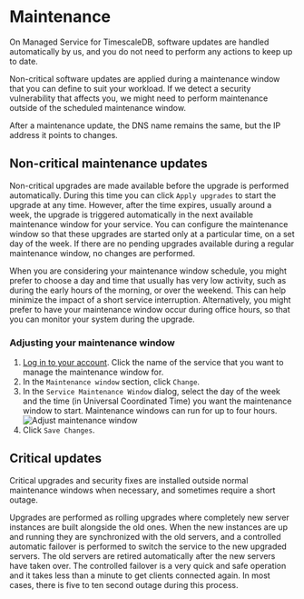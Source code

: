 # Maintenance
On Managed Service for TimescaleDB, software updates are handled automatically
by us, and you do not need to perform any actions to keep up to date.

Non-critical software updates are applied during a maintenance window that you can define to suit your workload.
If we detect a security vulnerability that affects you, we might need to perform maintenance outside of
the scheduled maintenance window.

<highlight type="important">
After a maintenance update, the DNS name remains the same, but the IP address
it points to changes.
</highlight>

## Non-critical maintenance updates
Non-critical upgrades are made available before the upgrade is performed
automatically. During this time you can click `Apply upgrades` to start the
upgrade at any time. However, after the time expires, usually around a week,
the upgrade is triggered automatically in the next available maintenance window
for your service. You can configure the maintenance window so that these
upgrades are started only at a particular time, on a set day of the week. If
there are no pending upgrades available during a regular maintenance window, no
changes are performed.

When you are considering your maintenance window schedule, you might prefer to
choose a day and time that usually has very low activity, such as during the
early hours of the morning, or over the weekend. This can help minimize the
impact of a short service interruption. Alternatively, you might prefer to have
your maintenance window occur during office hours, so that you can monitor your
system during the upgrade.

<procedure>

### Adjusting your maintenance window
1.  [Log in to your account][mst-login]. Click the name of the service that
    you want to manage the maintenance window for.
1.  In the `Maintenance window` section, click `Change`.
1.  In the `Service Maintenance Window` dialog, select the day of the week and
    the time (in Universal Coordinated Time) you want the maintenance window to
    start. Maintenance windows can run for up to four hours.
    <img class="main-content__illustration" src="https://s3.amazonaws.com/assets.timescale.com/docs/images/mst-maintwindow.png" alt="Adjust maintenance window"/>
1.  Click `Save Changes`.

</procedure>

## Critical updates
Critical upgrades and security fixes are installed outside normal maintenance windows when
necessary, and sometimes require a short outage.

Upgrades are performed as rolling upgrades where completely new server instances
are built alongside the old ones. When the new instances are up and running they
are synchronized with the old servers, and a controlled automatic failover is
performed to switch the service to the new upgraded servers. The old servers are
retired automatically after the new servers have taken over. The controlled
failover is a very quick and safe operation and it takes less than a minute to
get clients connected again. In most cases, there is five to ten second outage
during this process.


[mst-login]: https://portal.managed.timescale.com
